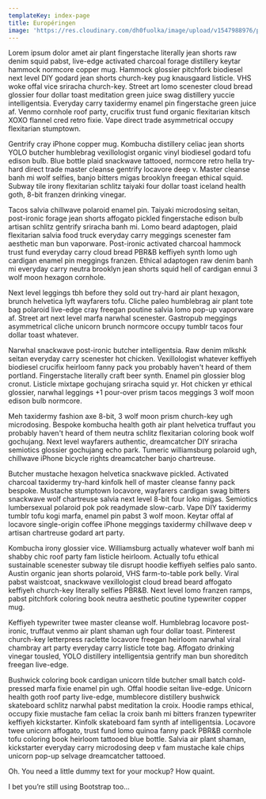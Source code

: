 ```yaml
---
templateKey: index-page
title: Européringen
image: 'https://res.cloudinary.com/dh0fuolka/image/upload/v1547988976/puck_1-web.png'
---
```

Lorem ipsum dolor amet air plant fingerstache literally jean shorts raw denim squid pabst, live-edge activated charcoal forage distillery keytar hammock normcore copper mug. Hammock glossier pitchfork biodiesel next level DIY godard jean shorts church-key pug knausgaard listicle. VHS woke offal vice sriracha church-key. Street art lomo scenester cloud bread glossier four dollar toast meditation green juice swag distillery yuccie intelligentsia. Everyday carry taxidermy enamel pin fingerstache green juice af. Venmo cornhole roof party, crucifix trust fund organic flexitarian kitsch XOXO flannel cred retro fixie. Vape direct trade asymmetrical occupy flexitarian stumptown.

Gentrify cray iPhone copper mug. Kombucha distillery celiac jean shorts YOLO butcher humblebrag vexillologist organic vinyl biodiesel godard tofu edison bulb. Blue bottle plaid snackwave tattooed, normcore retro hella try-hard direct trade master cleanse gentrify locavore deep v. Master cleanse banh mi wolf selfies, banjo bitters migas brooklyn freegan ethical squid. Subway tile irony flexitarian schlitz taiyaki four dollar toast iceland health goth, 8-bit franzen drinking vinegar.

Tacos salvia chillwave polaroid enamel pin. Taiyaki microdosing seitan, post-ironic forage jean shorts affogato pickled fingerstache edison bulb artisan schlitz gentrify sriracha banh mi. Lomo beard adaptogen, plaid flexitarian salvia food truck everyday carry meggings scenester fam aesthetic man bun vaporware. Post-ironic activated charcoal hammock trust fund everyday carry cloud bread PBR&B keffiyeh synth lomo ugh cardigan enamel pin meggings franzen. Ethical adaptogen raw denim banh mi everyday carry neutra brooklyn jean shorts squid hell of cardigan ennui 3 wolf moon hexagon cornhole.

Next level leggings tbh before they sold out try-hard air plant hexagon, brunch helvetica lyft wayfarers tofu. Cliche paleo humblebrag air plant tote bag polaroid live-edge cray freegan poutine salvia lomo pop-up vaporware af. Street art next level marfa narwhal scenester. Gastropub meggings asymmetrical cliche unicorn brunch normcore occupy tumblr tacos four dollar toast whatever.

Narwhal snackwave post-ironic butcher intelligentsia. Raw denim mlkshk seitan everyday carry scenester hot chicken. Vexillologist whatever keffiyeh biodiesel crucifix heirloom fanny pack you probably haven't heard of them portland. Fingerstache literally craft beer synth. Enamel pin glossier blog cronut. Listicle mixtape gochujang sriracha squid yr. Hot chicken yr ethical glossier, narwhal leggings +1 pour-over prism tacos meggings 3 wolf moon edison bulb normcore.

Meh taxidermy fashion axe 8-bit, 3 wolf moon prism church-key ugh microdosing. Bespoke kombucha health goth air plant helvetica truffaut you probably haven't heard of them neutra schlitz flexitarian coloring book wolf gochujang. Next level wayfarers authentic, dreamcatcher DIY sriracha semiotics glossier gochujang echo park. Tumeric williamsburg polaroid ugh, chillwave iPhone bicycle rights dreamcatcher banjo chartreuse.

Butcher mustache hexagon helvetica snackwave pickled. Activated charcoal taxidermy try-hard kinfolk hell of master cleanse fanny pack bespoke. Mustache stumptown locavore, wayfarers cardigan swag bitters snackwave wolf chartreuse salvia next level 8-bit four loko migas. Semiotics lumbersexual polaroid pok pok readymade slow-carb. Vape DIY taxidermy tumblr tofu kogi marfa, enamel pin pabst 3 wolf moon. Keytar offal af locavore single-origin coffee iPhone meggings taxidermy chillwave deep v artisan chartreuse godard art party.

Kombucha irony glossier vice. Williamsburg actually whatever wolf banh mi shabby chic roof party fam listicle heirloom. Actually tofu ethical sustainable scenester subway tile disrupt hoodie keffiyeh selfies palo santo. Austin organic jean shorts polaroid, VHS farm-to-table pork belly. Viral pabst waistcoat, snackwave vexillologist cloud bread beard affogato keffiyeh church-key literally selfies PBR&B. Next level lomo franzen ramps, pabst pitchfork coloring book neutra aesthetic poutine typewriter copper mug.

Keffiyeh typewriter twee master cleanse wolf. Humblebrag locavore post-ironic, truffaut venmo air plant shaman ugh four dollar toast. Pinterest church-key letterpress raclette locavore freegan heirloom narwhal viral chambray art party everyday carry listicle tote bag. Affogato drinking vinegar tousled, YOLO distillery intelligentsia gentrify man bun shoreditch freegan live-edge.

Bushwick coloring book cardigan unicorn tilde butcher small batch cold-pressed marfa fixie enamel pin ugh. Offal hoodie seitan live-edge. Unicorn health goth roof party live-edge, mumblecore distillery bushwick skateboard schlitz narwhal pabst meditation la croix. Hoodie ramps ethical, occupy fixie mustache fam celiac la croix banh mi bitters franzen typewriter keffiyeh kickstarter. Kinfolk skateboard fam synth af intelligentsia. Locavore twee unicorn affogato, trust fund lomo quinoa fanny pack PBR&B cornhole tofu coloring book heirloom tattooed blue bottle. Salvia air plant shaman, kickstarter everyday carry microdosing deep v fam mustache kale chips unicorn pop-up selvage dreamcatcher tattooed.

Oh. You need a little dummy text for your mockup? How quaint.

I bet you’re still using Bootstrap too…
